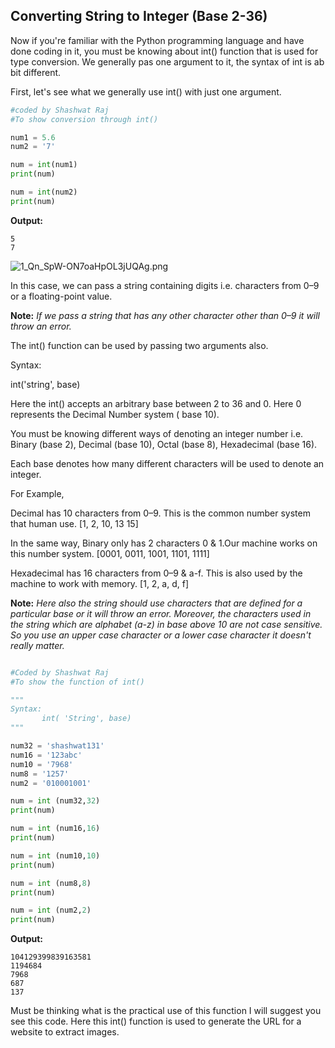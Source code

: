 ## Converting String to Integer (Base 2-36)

Now if you're familiar with the Python programming language and have done coding in it, you must be knowing about int() function that is used for type conversion. We generally pas one argument to it, the syntax of int is ab bit different.

First, let's see what we generally use int() with just one argument.


```python
#coded by Shashwat Raj
#To show conversion through int()

num1 = 5.6
num2 = '7'

num = int(num1)
print(num)

num = int(num2)
print(num)

``` 

**Output:**
```
5
7
``` 



![1_Qn_SpW-ON7oaHpOL3jUQAg.png](https://cdn.hashnode.com/res/hashnode/image/upload/v1611315965888/_o_JCB7RI.png)

In this case, we can pass a string containing digits i.e. characters from 0–9 or a floating-point value.

**Note:** *If we pass a string that has any other character other than 0–9 it will throw an error.*

The int() function can be used by passing two arguments also.


> 
Syntax:
>
int('string', base)

Here the int() accepts an arbitrary base between 2 to 36 and 0. Here 0 represents the Decimal Number system ( base 10).

You must be knowing different ways of denoting an integer number i.e. Binary (base 2), Decimal (base 10), Octal (base 8), Hexadecimal (base 16).

Each base denotes how many different characters will be used to denote an integer.

For Example,


> 
Decimal has 10 characters from 0–9. This is the common number system that human use. [1, 2, 10, 13 15]
>
In the same way, Binary only has 2 characters 0 & 1.Our machine works on this number system. [0001, 0011, 1001, 1101, 1111]
>
Hexadecimal has 16 characters from 0–9 & a-f. This is also used by the machine to work with memory. [1, 2, a, d, f]

**Note:** *Here also the string should use characters that are defined for a particular base or it will throw an error.
Moreover, the characters used in the string which are alphabet (a-z) in base above 10 are not case sensitive. So you use an upper case character or a lower case character it doesn't really matter.*


```python

#Coded by Shashwat Raj
#To show the function of int()

"""
Syntax:    
       int( 'String', base)   
"""

num32 = 'shashwat131'
num16 = '123abc'
num10 = '7968'
num8 = '1257'
num2 = '010001001'

num = int (num32,32)
print(num)

num = int (num16,16)
print(num)

num = int (num10,10)
print(num)

num = int (num8,8)
print(num)

num = int (num2,2)
print(num)
``` 

**Output:**
```
104129399839163581
1194684
7968
687
137
``` 



Must be thinking what is the practical use of this function I will suggest you see this code. Here this int() function is used to generate the URL for a website to extract images.